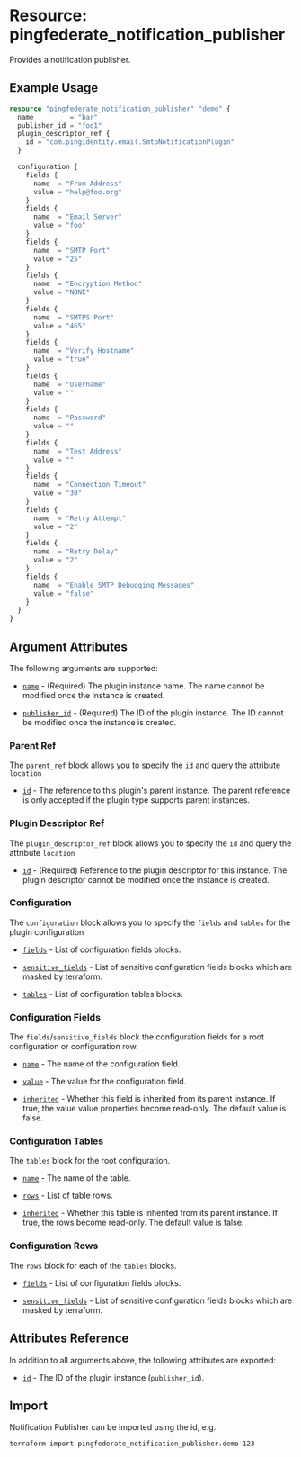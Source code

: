 # Resource: pingfederate_notification_publisher

Provides a notification publisher.

## Example Usage
```terraform
resource "pingfederate_notification_publisher" "demo" {
  name         = "bar"
  publisher_id = "foo1"
  plugin_descriptor_ref {
    id = "com.pingidentity.email.SmtpNotificationPlugin"
  }

  configuration {
    fields {
      name  = "From Address"
      value = "help@foo.org"
    }
    fields {
      name  = "Email Server"
      value = "foo"
    }
    fields {
      name  = "SMTP Port"
      value = "25"
    }
    fields {
      name  = "Encryption Method"
      value = "NONE"
    }
    fields {
      name  = "SMTPS Port"
      value = "465"
    }
    fields {
      name  = "Verify Hostname"
      value = "true"
    }
    fields {
      name  = "Username"
      value = ""
    }
    fields {
      name  = "Password"
      value = ""
    }
    fields {
      name  = "Test Address"
      value = ""
    }
    fields {
      name  = "Connection Timeout"
      value = "30"
    }
    fields {
      name  = "Retry Attempt"
      value = "2"
    }
    fields {
      name  = "Retry Delay"
      value = "2"
    }
    fields {
      name  = "Enable SMTP Debugging Messages"
      value = "false"
    }
  }
}
```

## Argument Attributes

The following arguments are supported:

- [`name`](#name) - (Required) The plugin instance name. The name cannot be modified once the instance is created.

- [`publisher_id`](#publisher_id) - (Required) The ID of the plugin instance. The ID cannot be modified once the instance is created.

### Parent Ref

The `parent_ref` block allows you to specify the `id` and query the attribute `location`

- [`id`](#parent_ref-id) - The reference to this plugin's parent instance. The parent reference is only accepted if the plugin type supports parent instances.

### Plugin Descriptor Ref

The `plugin_descriptor_ref` block allows you to specify the `id` and query the attribute `location`

- [`id`](#plugin_descriptor_ref-id) - (Required) Reference to the plugin descriptor for this instance. The plugin descriptor cannot be modified once the instance is created.

### Configuration

The `configuration` block allows you to specify the `fields` and `tables` for the plugin configuration

- [`fields`](#configuration-field) - List of configuration fields blocks.

- [`sensitive_fields`](#configuration-sensitive_fields) - List of sensitive configuration fields blocks which are masked by terraform.

- [`tables`](#configuration-tables) - List of configuration tables blocks.

### Configuration Fields

The `fields`/`sensitive_fields` block the configuration fields for a root configuration or configuration row.

- [`name`](#configuration_field-name) - The name of the configuration field.

- [`value`](#configuration_field-value) - The value for the configuration field.

- [`inherited`](#configuration_field-inherited) - Whether this field is inherited from its parent instance. If true, the value value properties become read-only. The default value is false.

### Configuration Tables

The `tables` block for the root configuration.

- [`name`](#configuration_table-name) - The name of the table.

- [`rows`](#configuration_table-rows) - List of table rows.

- [`inherited`](#configuration_table-inherited) - Whether this table is inherited from its parent instance. If true, the rows become read-only. The default value is false.

### Configuration Rows

The `rows` block for each of the `tables` blocks.

- [`fields`](#configuration-field) - List of configuration fields blocks.

- [`sensitive_fields`](#configuration-sensitive_fields) - List of sensitive configuration fields blocks which are masked by terraform.

## Attributes Reference

In addition to all arguments above, the following attributes are exported:

- [`id`](#id) - The ID of the plugin instance (`publisher_id`).

## Import

Notification Publisher can be imported using the id, e.g.

```
terraform import pingfederate_notification_publisher.demo 123
```
